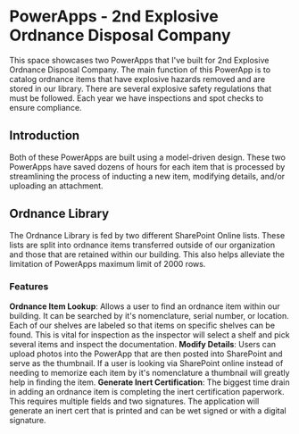 # PowerApps - 2nd Explosive Ordnance Disposal Company

This space showcases two PowerApps that I've built for 2nd Explosive Ordnance Disposal Company. The main function of this PowerApp is to catalog ordnance items that have explosive hazards removed and are stored in our library. There are several explosive safety regulations that must be followed. Each year we have inspections and spot checks to ensure compliance.

## Introduction
Both of these PowerApps are built using a model-driven design. These two PowerApps have saved dozens of hours for each item that is processed by streamlining the process of inducting a new item, modifying details, and/or uploading an attachment.

## Ordnance Library
The Ordnance Library is fed by two different SharePoint Online lists. These lists are split into ordnance items transferred outside of our organization and those that are retained within our building. This also helps alleviate the limitation of PowerApps maximum limit of 2000 rows.

### Features
**Ordnance Item Lookup**: Allows a user to find an ordnance item within our building. It can be searched by it's nomenclature, serial number, or location. Each of our shelves are labeled so that items on specific shelves can be found. This is vital for inspection as the inspector will select a shelf and pick several items and inspect the documentation.
**Modify Details**: Users can upload photos into the PowerApp that are then posted into SharePoint and serve as the thumbnail. If a user is looking via SharePoint online instead of needing to memorize each item by it's nomenclature a thumbnail will greatly help in finding the item.
**Generate Inert Certification**: The biggest time drain in adding an ordnance item is completing the inert certification paperwork. This requires multiple fields and two signatures. The application will generate an inert cert that is printed and can be wet signed or with a digital signature.
